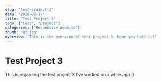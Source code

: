 ```yaml
---
slug: "test-project-3"
date: "2018-08-17"
title: "Test Project 3"
tags: ["test", "project"]
categories: ["Responsive Website"]
thumb: "03.jpg"
overview: "This is the overview of test project 3. Hope you like it!"
---
```

# Test Project 3
This is regarding the test project 3 I've worked on a while ago :)